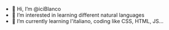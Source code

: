 - 👋 Hi, I’m @iciBlanco
- 👀 I’m interested in learning different natural languages
- 🌱 I’m currently learning l'italiano, coding like CSS, HTML, JS... 

<!---
iciBlanco/iciBlanco is a ✨ special ✨ repository because its `README.md` (this file) appears on your GitHub profile.
You can click the Preview link to take a look at your changes.
--->
